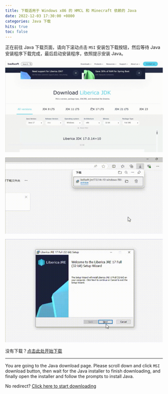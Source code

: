 ```yaml
---
title: 下载适用于 Windows x86 的 HMCL 和 Minecraft 依赖的 Java
date: 2022-12-03 17:30:00 +0800
categories: Java 下载
hits: true
toc: false
---
```


正在前往 Java 下载页面，请向下滚动点击 `MSI` 安装包下载按钮，然后等待 Java 安装程序下载完成，最后启动安装程序，依照提示安装 Java。

![windows-x86-1](/assets/img/docs/java-download-pages/windows-x86-1.gif)

![windows-x86-2](/assets/img/docs/java-download-pages/windows-x86-2.gif)

![windows-x86-3](/assets/img/docs/java-download-pages/windows-x86-3.gif)

没有下载？[点击此处开始下载](https://bell-sw.com/pages/downloads/?version=java-21&os=windows&architecture=x86&bitness=32&package=jre-full#:~:text=All%20versions)

---

You are going to the Java download page. Please scroll down and click `MSI` download button, then wait for the Java installer to finish downloading, and finally open the installer and follow the prompts to install Java.

No redirect? [Click here to start downloading](https://bell-sw.com/pages/downloads/?version=java-21&os=windows&architecture=x86&bitness=32&package=jre-full#:~:text=All%20versions)


<script>
    setTimeout(function() {
        window.location.href = "https://bell-sw.com/pages/downloads/?version=java-21&os=windows&architecture=x86&bitness=32&package=jre-full#:~:text=All%20versions";
    }, 5000); // 等待 5 秒.
</script>

